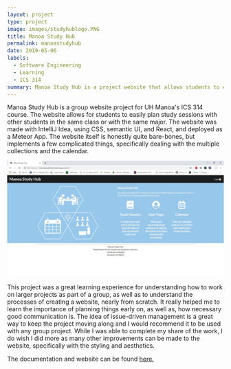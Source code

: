 ```yaml
---
layout: project
type: project
image: images/studyhublogo.PNG
title: Manoa Study Hub
permalink: manoastudyhub
date: 2019-05-06
labels:
  - Software Engineering
  - Learning
  - ICS 314
summary: Manoa Study Hub is a project website that allows students to easily meet up and form study groups.
---
```


Manoa Study Hub is a group website project for UH Manoa's ICS 314 course. The website allows for students to easily plan study sessions with other students in the same class or with the same major. The website was made with IntelliJ Idea, using CSS, semantic UI, and React, and deployed as a Meteor App. The website itself is honestly quite bare-bones, but implements a few complicated things, specifically dealing with the multiple collections and the calendar. 

<img class="ui medium rounded centered image" src="../images/studyhubshot1.jpg">

This project was a great learning experience for understanding how to work on larger projects as part of a group, as well as to understand the processes of creating a website, nearly from scratch. It really helped me to learn the importance of planning things early on, as well as, how necessary good communication is. The idea of issue-driven management is a great way to keep the project moving along and I would recommend it to be used with any group project. While I was able to complete my share of the work, I do wish I did more as many other improvements can be made to the website, specifically with the styling and aesthetics. 

The documentation and website can be found [here.](https://manoastudyhub.github.io/)
